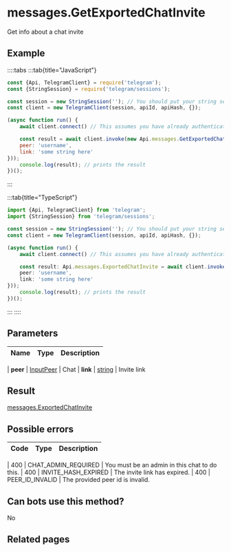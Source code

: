 # messages.GetExportedChatInvite

Get info about a chat invite



## Example

::::tabs
:::tab{title="JavaScript"}
```js
const {Api, TelegramClient} = require('telegram');
const {StringSession} = require('telegram/sessions');

const session = new StringSession(''); // You should put your string session here
const client = new TelegramClient(session, apiId, apiHash, {});

(async function run() {
    await client.connect() // This assumes you have already authenticated with .start()

    const result = await client.invoke(new Api.messages.GetExportedChatInvite({
    peer: 'username',
    link: 'some string here'
}));
    console.log(result); // prints the result
})();
```
:::

:::tab{title="TypeScript"}
```ts
import {Api, TelegramClient} from 'telegram';
import {StringSession} from 'telegram/sessions';

const session = new StringSession(''); // You should put your string session here
const client = new TelegramClient(session, apiId, apiHash, {});

(async function run() {
    await client.connect() // This assumes you have already authenticated with .start()

    const result: Api.messages.ExportedChatInvite = await client.invoke(new Api.messages.GetExportedChatInvite({
    peer: 'username',
    link: 'some string here'
}));
    console.log(result); // prints the result
})();
```
:::
::::



## Parameters

| Name | Type | Description |
| :--: | ---- | ----------- |

| **peer** | [InputPeer](https://core.telegram.org/type/InputPeer) | Chat 
| **link** | [string](https://core.telegram.org/type/string) | Invite link 


## Result

[messages.ExportedChatInvite](https://core.telegram.org/type/messages.ExportedChatInvite)



## Possible errors

| Code | Type | Description |
| :--: | ---- | ----------- |

| 400 | CHAT\_ADMIN\_REQUIRED | You must be an admin in this chat to do this. 
| 400 | INVITE\_HASH\_EXPIRED | The invite link has expired. 
| 400 | PEER\_ID\_INVALID | The provided peer id is invalid. 


## Can bots use this method?

No

## Related pages


